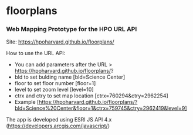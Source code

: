 # floorplans
### Web Mapping Prototype for the HPO URL API

Site: https://hpoharvard.github.io/floorplans/

How to use the URL API: 
- You can add parameters after the URL > https://hpoharvard.github.io/floorplans/? 
- bld to set bulding name [bld=Science Center]
- floor to set floor number [floor=1]
- level to set zoom level [level=10]
- ctrx and ctry to set map location [ctrx=760294&ctry=2962254]
- Example [https://hpoharvard.github.io/floorplans/?bld=Science%20Center&floor=1&ctrx=759745&ctry=2962419&level=9]

The app is developed using ESRI JS API 4.x (https://developers.arcgis.com/javascript/)

